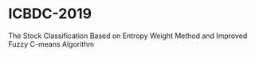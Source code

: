 # ICBDC-2019
The Stock Classification Based on Entropy Weight Method and Improved Fuzzy C-means Algorithm
